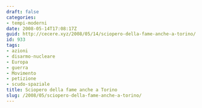 ```yaml
---
draft: false
categories:
- tempi-moderni
date: 2008-05-14T17:08:17Z
guid: http://cecere.xyz/2008/05/14/sciopero-della-fame-anche-a-torino/
id: 933
tags:
- azioni
- disarmo-nucleare
- Europa
- guerra
- Movimento
- petizione
- scudo-spaziale
title: Sciopero della fame anche a Torino
slug: /2008/05/sciopero-della-fame-anche-a-torino/
---
```


